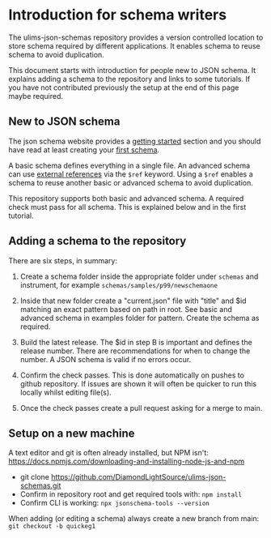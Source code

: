 # Introduction for schema writers

The ulims-json-schemas repository provides a version controlled
location to store schema required by different applications. It
enables schema to reuse schema to avoid duplication.

This document starts with introduction for people new
to JSON schema. It explains adding a schema to the repository 
and links to some tutorials. If you have not contributed
previously the setup at the end of this page maybe required.

## New to JSON schema

The json schema website provides a
[getting started](https://json-schema.org/learn) section
and you should have read at least creating your
[first schema](https://json-schema.org/learn/getting-started-step-by-step).

A basic schema defines everything in a single file. An advanced
schema can use
[external references](https://json-schema.org/learn/getting-started-step-by-step#add-an-external-reference)
via the `$ref` keyword. Using a `$ref` enables a schema to reuse
another basic or advanced schema to avoid duplication. 

This repository supports both basic and advanced schema. A
required check must pass for all schema. This is explained
below and in the first tutorial.

## Adding a schema to the repository

There are six steps, in summary:

1. Create a schema folder inside the appropriate folder
   under `schemas` and instrument, for example `schemas/samples/p99/newschemaone`

2. Inside that new folder create a "current.json" file with "title"
   and $id matching an exact pattern based on path in root. See
   basic and advanced schema in examples folder for pattern. Create
   the schema as required.

3. Build the latest release. The $id in step B is important and
   defines the release number. There are recommendations for
   when to change the number. A JSON schema is valid if no
   errors occur.

4. Confirm the check passes. This is
   done automatically on pushes to github
   repository. If issues are shown it will often be
   quicker to run this locally whilst editing file(s).

5. Once the check passes create a pull request asking for
   a merge to main. 

## Setup on a new machine

A text editor and git is often already installed, but NPM
isn't: https://docs.npmjs.com/downloading-and-installing-node-js-and-npm

* git clone https://github.com/DiamondLightSource/ulims-json-schemas.git
* Confirm in repository root and get required tools with: `npm install` 
* Confirm CLI is working: `npx jsonschema-tools --version`

When adding (or editing a schema) always create a new
branch from main: `git checkout -b quickeg1`
